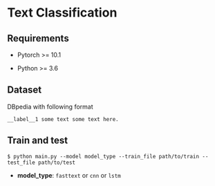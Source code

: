 # Text Classification

## Requirements

- Pytorch >= 10.1

- Python >= 3.6

## Dataset

DBpedia with following format

```
__label__1 some text some text here.
```

## Train and test

```
$ python main.py --model model_type --train_file path/to/train --test_file path/to/test
```

- **model_type**: `fasttext` or `cnn` or `lstm`